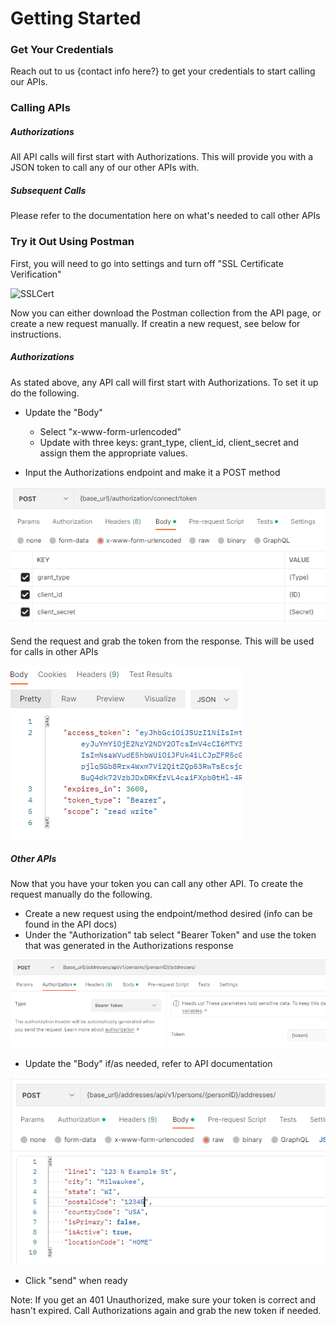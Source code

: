 # Getting Started

### Get Your Credentials

Reach out to us {contact info here?} to get your credentials to start calling our APIs.

### Calling APIs

##### Authorizations

All API calls will first start with Authorizations. This will provide you with a JSON token to call any of our other APIs with.

##### Subsequent Calls

Please refer to the documentation here on what's needed to call other APIs


### Try it Out Using Postman

First, you will need to go into settings and turn off "SSL Certificate Verification"

![SSLCert](/assests/images/Getting_Started/SSLCert_Setting.png)

Now you can either download the Postman collection from the API page, or create a new request manually. If creatin a new request, see below for instructions.

##### Authorizations

As stated above, any API call will first start with Authorizations. To set it up do the following.

- Update the "Body"
    - Select "x-www-form-urlencoded"
    - Update with three keys: grant_type, client_id, client_secret and assign them the appropriate values.

- Input the Authorizations endpoint and make it a POST method

![AuthorizationsSetup](/assets/images/Getting_Started/Authorization_Body.png)

Send the request and grab the token from the response. This will be used for calls in other APIs

![AuthorizationsToken](/assets/images/Getting_Started/Authorization_Token.png)

##### Other APIs

Now that you have your token you can call any other API. To create the request manually do the following.

- Create a new request using the endpoint/method desired (info can be found in the API docs)
- Under the "Authorization" tab select "Bearer Token" and use the token that was generated in the Authorizations response

![APISetup](/assets/images/Getting_Started/API_Setup.png)

- Update the "Body" if/as needed, refer to API documentation

![APIBody](/assets/images/Getting_Started/API_Body.png)

- Click "send" when ready

Note: If you get an 401 Unauthorized, make sure your token is correct and hasn't expired. Call Authorizations again and grab the new token if needed.



 

